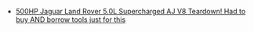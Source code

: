- [500HP Jaguar Land Rover 5.0L Supercharged AJ V8 Teardown! Had to buy AND borrow tools just for this](https://youtu.be/0MUHCvskzOQ)
